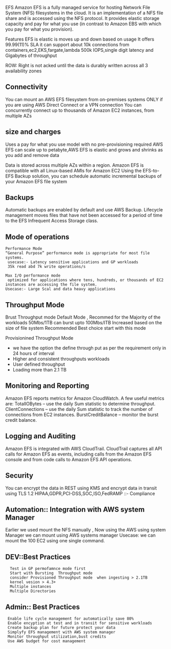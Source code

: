 
EFS
Amazon EFS is a fully managed service for hosting Network File System (NFS) filesystems in the cloud.
It is an implementation of a NFS file share and is accessed using the NFS protocol.
It provides elastic storage capacity and pay for what you use (in contrast to Amazon EBS with which you pay for what you provision).


Features
EFS is elastic is moves up and down based on usage
It offers 99.99(11)% SLA
it can support about 10k connections from containers,ec2,EKS,fargate,lambda
500k IOPS,single digit latency and Gigabytes of throughput
 
 
 ROW: Right is not acked until the data is durably written across all 3 availability zones
 

Connectivity
------------------------------

You can mount an AWS EFS filesystem from on-premises systems ONLY if you are using AWS Direct Connect or a VPN connection
You can concurrently connect up to thousands of Amazon EC2 instances, from multiple AZs

size and charges
---------------
Uses a pay for what you use model with no pre-provisioning required
AWS EFS can scale up to petabyte,AWS EFS is elastic and grows and shrinks as you add and remove data

Data is stored across multiple AZs within a region.
Amazon EFS is compatible with all Linux-based AMIs for Amazon EC2
Using the EFS-to-EFS Backup solution, you can schedule automatic incremental backups of your Amazon EFS file system

Backups
--------
Automatic backups are enabled by default and use AWS Backup.
Lifecycle management moves files that have not been accessed for a period of time to the EFS Infrequent Access Storage class.

Mode of operations
------------------
    Performance Mode
    “General Purpose” performance mode is appropriate for most file systems.
     usecase:- Latency sensitive applications and GP workloads
     35k read abd 7k write operations/s
    
    Max I/O performance mode
     optimized for applications where tens, hundreds, or thousands of EC2 instances are accessing the file system.
    Usecase:- Large Scal and data heavy applications
    

Throughput Mode
---------------
Brust Throughput mode 
Default Mode , Recommed for the Majority of the workloads 50Mbs/1TB can burst upto 100Mbs/ITB
Increased based on the size of file system
Recommended Best choice start with this mode

Provisionined Throughput Mode
- we have the option the define through put as per the requirement only in 24 hours of interval
- Higher and consistent throughputs workloads
- User defined throughput
- Loading more than 2.1 TB




Monitoring and Reporting
-----------------------
Amazon EFS reports metrics for Amazon CloudWatch.  A few useful metrics are:
    TotalIOBytes – use the daily Sum statistic to determine throughput.
    ClientConnections – use the daily Sum statistic to track the number of connections from EC2 instances.
    BurstCreditBalance – monitor the burst credit balance.

Logging and Auditing
----------------------
Amazon EFS is integrated with AWS CloudTrail.
CloudTrail captures all API calls for Amazon EFS as events, including calls from the Amazon EFS console and from code calls to Amazon EFS API operations.


Security
-----------
You can encrypt the data in REST using KMS and encrypt data in transit using TLS 1.2
HIPAA,GDPR,PCI-DSS,SOC,ISO,FedRAMP ::- Compliance


Automation:: Integration with AWS system Manager
------------------------------------------------
Earlier we used mount the NFS manually , Now using the AWS using system Manager we can mount using AWS systems manager
Usecase: we can mount the 100 EC2 using one single command.

DEV::Best Practices
---------------------
      Test in GP permofamnce mode first
      Start with Bursting  Throughput mode
      consider Provisioned Throughput mode  when ingesting > 2.1TB
      kernel vesion > 4.3+
      Multiple instances
      Multiple Directories

Admin:: Best Practices
--------------------------
     Enable life cycle management for automatically save 80% 
     Enable encyption at test and in transit for sensitive workloads
     Create backup plan for future protect your data
     Simplyfy EFS management with AWS system manager
     Monitor throughput utilization,bust credits 
     Use AWS budget for cost management
